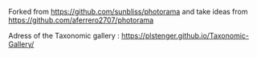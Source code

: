 Forked from https://github.com/sunbliss/photorama and take ideas from https://github.com/aferrero2707/photorama

Adress of the Taxonomic gallery : https://plstenger.github.io/Taxonomic-Gallery/

